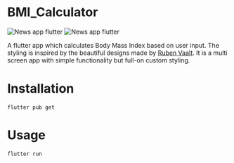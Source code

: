 

# BMI_Calculator


![News app flutter](https://github.com/Akshayjadhav-7/practice_layouts/blob/master/images/bmi1.png)
![News app flutter](https://github.com/Akshayjadhav-7/practice_layouts/blob/master/images/bmi2.png)


A flutter app which calculates Body Mass Index based on user input. The styling is inspired by the beautiful designs made by [Ruben Vaalt](https://dribbble.com/shots/4585382-Simple-BMI-Calculator). It is a multi screen app with simple functionality but full-on custom styling.

# Installation

```
flutter pub get
```
# Usage

```
flutter run
```

